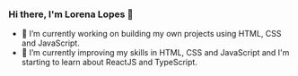 ### Hi there, I'm Lorena Lopes 👋

- 🔭 I’m currently working on building my own projects using HTML, CSS and JavaScript.
- 🌱 I’m currently improving my skills in HTML, CSS and JavaScript and I'm starting to learn about ReactJS and TypeScript.
